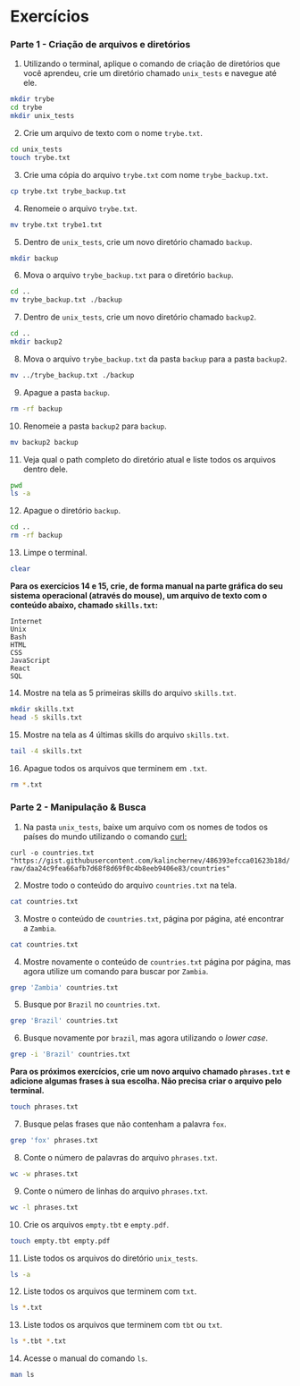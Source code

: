 # Exercícios

### Parte 1 - Criação de arquivos e diretórios

1. Utilizando o terminal, aplique o comando de criação de diretórios que você aprendeu, crie um diretório chamado `unix_tests` e navegue até ele.

```bash
mkdir trybe
cd trybe
mkdir unix_tests
```

2. Crie um arquivo de texto com o nome `trybe.txt`.

```bash
cd unix_tests
touch trybe.txt
```

3. Crie uma cópia do arquivo `trybe.txt` com nome `trybe_backup.txt`.

```bash
cp trybe.txt trybe_backup.txt
```

4. Renomeie o arquivo `trybe.txt`.

```bash
mv trybe.txt trybe1.txt
```

5. Dentro de `unix_tests`, crie um novo diretório chamado `backup`.

```bash
mkdir backup
```

6. Mova o arquivo `trybe_backup.txt` para o diretório `backup`.

```bash
cd ..
mv trybe_backup.txt ./backup
```

7. Dentro de `unix_tests`, crie um novo diretório chamado `backup2`.

```bash
cd ..
mkdir backup2
```

8. Mova o arquivo `trybe_backup.txt` da pasta `backup` para a pasta `backup2`.

```bash
mv ../trybe_backup.txt ./backup
```

9. Apague a pasta `backup`.

```bash
rm -rf backup
```

10. Renomeie a pasta `backup2` para `backup`.

```bash
mv backup2 backup
```

11. Veja qual o path completo do diretório atual e liste todos os arquivos dentro dele.

```bash
pwd
ls -a
```

12. Apague o diretório `backup`.

```bash
cd ..
rm -rf backup
```

13. Limpe o terminal.

```bash
clear
```

**Para os exercícios 14 e 15, crie, de forma manual na parte gráfica do seu sistema operacional (através do mouse), um arquivo de texto com o conteúdo abaixo, chamado `skills.txt`:**

```
Internet
Unix
Bash
HTML
CSS
JavaScript
React
SQL
```

14. Mostre na tela as 5 primeiras skills do arquivo `skills.txt`.

```bash
mkdir skills.txt
head -5 skills.txt
```

15. Mostre na tela as 4 últimas skills do arquivo `skills.txt`.

```bash
tail -4 skills.txt
```

16. Apague todos os arquivos que terminem em `.txt`.

```bash
rm *.txt
```

### Parte 2 - Manipulação & Busca

1. Na pasta `unix_tests`, baixe um arquivo com os nomes de todos os países do mundo utilizando o comando [curl:](https://linux.die.net/man/1/curl)

`curl -o countries.txt "https://gist.githubusercontent.com/kalinchernev/486393efcca01623b18d/raw/daa24c9fea66afb7d68f8d69f0c4b8eeb9406e83/countries"`

2. Mostre todo o conteúdo do arquivo `countries.txt` na tela.

```bash
cat countries.txt
```

3. Mostre o conteúdo de `countries.txt`, página por página, até encontrar a `Zambia`.

```bash
cat countries.txt
```

4. Mostre novamente o conteúdo de `countries.txt` página por página, mas agora utilize um comando para buscar por `Zambia`.

```bash
grep 'Zambia' countries.txt
```

5. Busque por `Brazil` no `countries.txt`.

```bash
grep 'Brazil' countries.txt
```

6. Busque novamente por `brazil`, mas agora utilizando o *lower case*.

```bash
grep -i 'Brazil' countries.txt
```

**Para os próximos exercícios, crie um novo arquivo chamado `phrases.txt` e adicione algumas frases à sua escolha. Não precisa criar o arquivo pelo terminal.**

```bash
touch phrases.txt
```

7. Busque pelas frases que não contenham a palavra `fox`.

```bash
grep 'fox' phrases.txt
```

8. Conte o número de palavras do arquivo `phrases.txt`.

```bash
wc -w phrases.txt
```

9. Conte o número de linhas do arquivo `phrases.txt`.

```bash
wc -l phrases.txt
```

10. Crie os arquivos `empty.tbt` e `empty.pdf`.

```bash
touch empty.tbt empty.pdf
```

11. Liste todos os arquivos do diretório `unix_tests`.

```bash
ls -a
```

12. Liste todos os arquivos que terminem com `txt`.

```bash
ls *.txt
```

13. Liste todos os arquivos que terminem com `tbt` ou `txt`.

```bash
ls *.tbt *.txt
```

14. Acesse o manual do comando `ls`.

```bash
man ls
```
